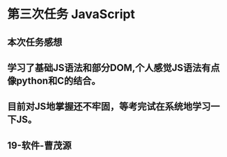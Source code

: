 # 第三次任务 JavaScript

## 本次任务感想

## 学习了基础JS语法和部分DOM,个人感觉JS语法有点像python和C的结合。

## 目前对JS地掌握还不牢固，等考完试在系统地学习一下JS。

## 19-软件-曹茂源
